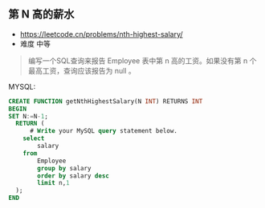 
## 第 N 高的薪水
- https://leetcode.cn/problems/nth-highest-salary/
- 难度 中等
> 编写一个SQL查询来报告 Employee 表中第 n 高的工资。如果没有第 n 个最高工资，查询应该报告为 null 。

MYSQL:
```sql
CREATE FUNCTION getNthHighestSalary(N INT) RETURNS INT
BEGIN
SET N:=N-1;
  RETURN (
      # Write your MySQL query statement below.
    select
        salary
    from
        Employee
        group by salary
        order by salary desc
        limit n,1
  );
END
```
